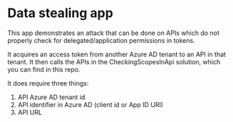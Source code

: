 # Data stealing app

This app demonstrates an attack that can be done on APIs which do not properly check for delegated/application permissions in tokens.

It acquires an access token from another Azure AD tenant to an API in that tenant.
It then calls the APIs in the CheckingScopesInApi solution, which you can find in this repo.

It does require three things:

1. API Azure AD tenant id
1. API identifier in Azure AD (client id or App ID URI)
1. API URL